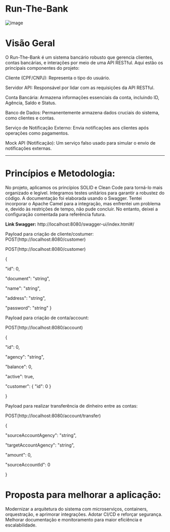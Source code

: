 
<h1> Run-The-Bank </h1>

![image](https://github.com/eduardofgalmeida/Run-The-Bank/assets/51132593/bcef0c5a-0b3a-4d36-bac7-30b6a1fb5b0d)

<h1>Visão Geral</h1>

O Run-The-Bank é um sistema bancário robusto que gerencia clientes, contas bancárias, e interações por meio de uma API RESTful. Aqui estão os principais componentes do projeto:

Cliente (CPF/CNPJ): Representa o tipo do usuário.

Servidor API: Responsável por lidar com as requisições da API RESTful.

Conta Bancária: Armazena informações essenciais da conta, incluindo ID, Agência, Saldo e Status.

Banco de Dados: Permanentemente armazena dados cruciais do sistema, como clientes e contas.

Serviço de Notificação Externo: Envia notificações aos clientes após operações como pagamentos.

Mock API (Notificação): Um serviço falso usado para simular o envio de notificações externas.

------------------------------------------------------

<h1>Princípios e Metodologia:</h1>

No projeto, aplicamos os princípios SOLID e Clean Code para torná-lo mais organizado e legível. Integramos testes unitários para garantir a robustez do código. A documentação foi elaborada usando o Swagger. 
Tentei incorporar o Apache Camel para a integração, mas enfrentei um problema e, devido às restrições de tempo, não pude concluir. No entanto, deixei a configuração comentada para referência futura.

<b>Link Swagger:</b> http://localhost:8080/swagger-ui/index.html#/

Payload para criação de cliente/costumer:
POST(http://localhost:8080/customer)


POST(http://localhost:8080/customer)

{

  "id": 0,
  
  "document": "string",
  
  "name": "string",
  
  "address": "string",
  
  "password": "string"
}


Payload para criação de conta/account:

POST(http://localhost:8080/account)

{

  "id": 0,
  
  "agency": "string",
  
  "balance": 0,
  
  "active": true,
  
  "customer": {
    "id": 0
  }
  
}

Payload para realizar transferência de dinheiro entre as contas:

POST(http://localhost:8080/account/transfer)

{

  "sourceAccountAgency": "string",
  
  "targetAccountAgency": "string",
  
  "amount": 0,
  
  "sourceAccountId": 0
  
}


<h1>Proposta para melhorar a aplicação:</h1>

Modernizar a arquitetura do sistema com microserviços, containers, orquestração, e aprimorar integrações. Adotar CI/CD e reforçar segurança. Melhorar documentação e monitoramento para maior eficiência e escalabilidade.
